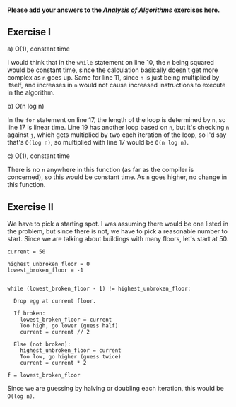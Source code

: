 #### Please add your answers to the ***Analysis of  Algorithms*** exercises here.

## Exercise I

a) O(1), constant time

I would think that in the `while` statement on line 10, the `n` being squared would be constant time, since the calculation basically doesn't get more complex as `n` goes up. Same for line 11, since `n` is just being multiplied by itself, and increases in `n` would not cause increased instructions to execute in the algorithm.


b) O(n log n)

In the `for` statement on line 17, the length of the loop is determined by `n`, so line 17 is linear time. Line 19 has another loop based on `n`, but it's checking `n` against `j`, which gets multiplied by two each iteration of the loop, so I'd say that's `O(log n)`, so multiplied with line 17 would be `O(n log n)`.


c) O(1), constant time

There is no `n` anywhere in this function (as far as the compiler is concerned), so this would be constant time. As `n` goes higher, no change in this function.


## Exercise II


We have to pick a starting spot. I was assuming there would be one listed in the problem, but since there is not, we have to pick a reasonable number to start. Since we are talking about buildings with many floors, let's start at 50.

```
current = 50

highest_unbroken_floor = 0
lowest_broken_floor = -1


while (lowest_broken_floor - 1) != highest_unbroken_floor:

  Drop egg at current floor.

  If broken:
    lowest_broken_floor = current
    Too high, go lower (guess half)
    current = current // 2

  Else (not broken):
    highest_unbroken_floor = current
    Too low, go higher (guess twice)
    current = current * 2

f = lowest_broken_floor
```

Since we are guessing by halving or doubling each iteration, this would be `O(log n)`.
